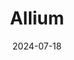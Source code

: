 ---  
layout: startup_page  
title: "Allium"  
id: "allium.so"  
permalink: "/alliumallium.so07182024/"  
website: "https://www.allium.so/"  
funding_round: "Series A"  
funding_amount: "$16.5M"  
investors: "Theory Ventures, Kleiner Perkins, Amplify Partners"  
about: "Allium is a blockchain data platform providing enterprise-grade, quick, and simple blockchain data solutions for leading institutions and companies. It addresses the challenges of understanding and reporting blockchain activity by offering high-quality data and user-friendly interfaces. Allium's platform helps clients answer strategic questions, identify investment opportunities, and power their applications."  
markets: "Fintech, Blockchain, Analytics, Cryptocurrency, Data Management, Machine Learning, Database Software, Media and Information Services (B2B), Business/Productivity Software, Artificial Intelligence & Machine Learning"  
hq: "New York, New York, United States"  
founded_year: "2021"  
linkedin: "https://www.linkedin.com/company/alliumlabs"  
twitter: "https://twitter.com/alliumlabs"  
instagram: ""  
facebook: ""  
crunchbase: "https://www.crunchbase.com/organization/allium-2c51"  
pitchbook: "https://pitchbook.com/profiles/company/501630-76"  

date_display: "18-Jul-2024"  
date: "2024-07-18"

# SEO Optimization  
meta_title: "Allium - Series A Funding ($16.5M)"  
meta_description: "Allium, Allium is a blockchain data platform providing enterprise-grade, quick, and simple blockchain data solutions for leading institutions and companies. I..."  
meta_keywords: "Allium, Fintech, Blockchain, Analytics, Cryptocurrency, Data Management, Machine Learning, Database Software, Media and Information Services (B2B), Business/Productivity Software, Artificial Intelligence & Machine Learning, Series A funding"  
canonical_url: "https://startup.projectstartups.com/alliumallium.so07182024/"  
---